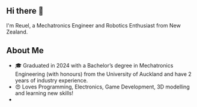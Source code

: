 ## Hi there 👋
I'm Reuel, a Mechatronics Engineer and Robotics Enthusiast from New Zealand.

## About Me

- 🎓 Graduated in 2024 with a Bachelor’s degree in Mechatronics Engineering (with honours) from the University of Auckland and have 2 years of industry experience.
- 😍 Loves Programming, Electronics, Game Development, 3D modelling and learning new skills!
- 
<!--
**SeventhDream/SeventhDream** is a ✨ _special_ ✨ repository because its `README.md` (this file) appears on your GitHub profile.

Here are some ideas to get you started:

- 🔭 I’m currently working on ...
- 🌱 I’m currently learning ...
- 👯 I’m looking to collaborate on ...
- 🤔 I’m looking for help with ...
- 💬 Ask me about ...
- 📫 How to reach me: ...
- 😄 Pronouns: ...
- ⚡ Fun fact: ...
-->
